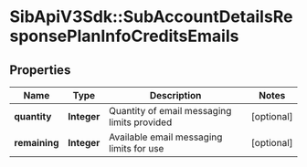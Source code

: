 # SibApiV3Sdk::SubAccountDetailsResponsePlanInfoCreditsEmails

## Properties
Name | Type | Description | Notes
------------ | ------------- | ------------- | -------------
**quantity** | **Integer** | Quantity of email messaging limits provided | [optional] 
**remaining** | **Integer** | Available email messaging limits for use | [optional] 


